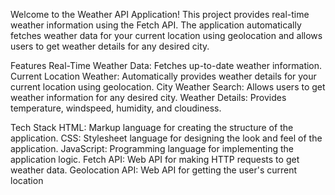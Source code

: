 Welcome to the Weather API Application! This project provides real-time weather information using the Fetch API. The application automatically fetches weather data for your current location using geolocation and allows users to get weather details for any desired city.

Features
Real-Time Weather Data: Fetches up-to-date weather information.
Current Location Weather: Automatically provides weather details for your current location using geolocation.
City Weather Search: Allows users to get weather information for any desired city.
Weather Details: Provides temperature, windspeed, humidity, and cloudiness.

Tech Stack
HTML: Markup language for creating the structure of the application.
CSS: Stylesheet language for designing the look and feel of the application.
JavaScript: Programming language for implementing the application logic.
Fetch API: Web API for making HTTP requests to get weather data.
Geolocation API: Web API for getting the user's current location
